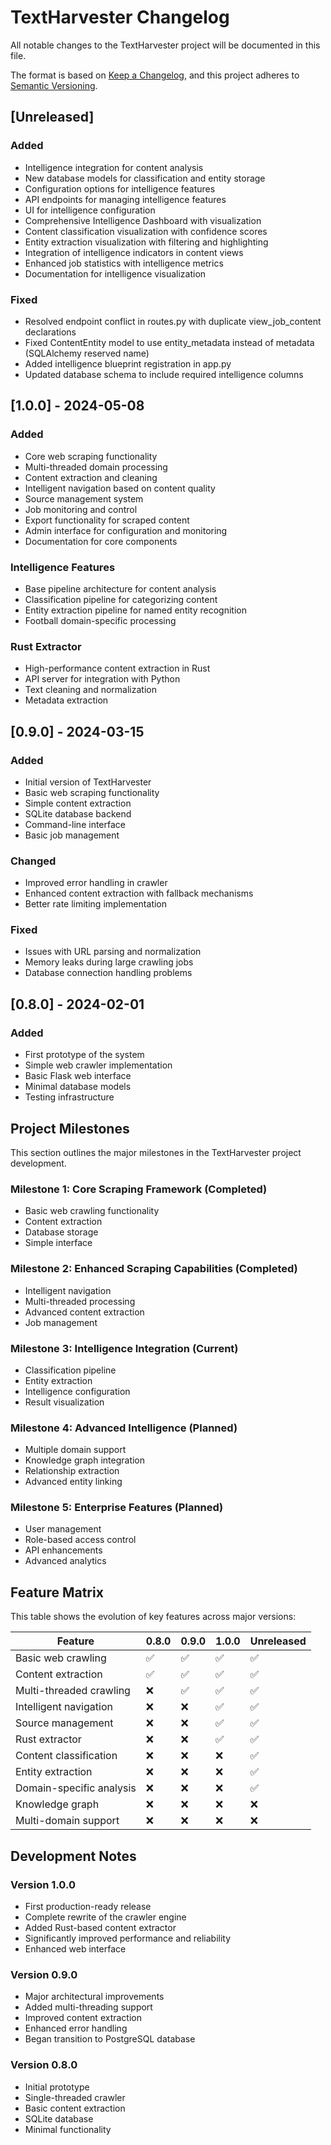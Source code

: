 # TextHarvester Changelog

All notable changes to the TextHarvester project will be documented in this file.

The format is based on [Keep a Changelog](https://keepachangelog.com/en/1.0.0/),
and this project adheres to [Semantic Versioning](https://semver.org/spec/v2.0.0.html).

## [Unreleased]

### Added
- Intelligence integration for content analysis
- New database models for classification and entity storage
- Configuration options for intelligence features
- API endpoints for managing intelligence features
- UI for intelligence configuration
- Comprehensive Intelligence Dashboard with visualization
- Content classification visualization with confidence scores
- Entity extraction visualization with filtering and highlighting
- Integration of intelligence indicators in content views
- Enhanced job statistics with intelligence metrics
- Documentation for intelligence visualization

### Fixed
- Resolved endpoint conflict in routes.py with duplicate view_job_content declarations
- Fixed ContentEntity model to use entity_metadata instead of metadata (SQLAlchemy reserved name)
- Added intelligence blueprint registration in app.py
- Updated database schema to include required intelligence columns

## [1.0.0] - 2024-05-08

### Added
- Core web scraping functionality
- Multi-threaded domain processing
- Content extraction and cleaning
- Intelligent navigation based on content quality
- Source management system
- Job monitoring and control
- Export functionality for scraped content
- Admin interface for configuration and monitoring
- Documentation for core components

### Intelligence Features
- Base pipeline architecture for content analysis
- Classification pipeline for categorizing content
- Entity extraction pipeline for named entity recognition
- Football domain-specific processing

### Rust Extractor
- High-performance content extraction in Rust
- API server for integration with Python
- Text cleaning and normalization
- Metadata extraction

## [0.9.0] - 2024-03-15

### Added
- Initial version of TextHarvester
- Basic web scraping functionality
- Simple content extraction
- SQLite database backend
- Command-line interface
- Basic job management

### Changed
- Improved error handling in crawler
- Enhanced content extraction with fallback mechanisms
- Better rate limiting implementation

### Fixed
- Issues with URL parsing and normalization
- Memory leaks during large crawling jobs
- Database connection handling problems

## [0.8.0] - 2024-02-01

### Added
- First prototype of the system
- Simple web crawler implementation
- Basic Flask web interface
- Minimal database models
- Testing infrastructure

## Project Milestones

This section outlines the major milestones in the TextHarvester project development.

### Milestone 1: Core Scraping Framework (Completed)
- Basic web crawling functionality
- Content extraction
- Database storage
- Simple interface

### Milestone 2: Enhanced Scraping Capabilities (Completed)
- Intelligent navigation
- Multi-threaded processing
- Advanced content extraction
- Job management

### Milestone 3: Intelligence Integration (Current)
- Classification pipeline
- Entity extraction
- Intelligence configuration
- Result visualization

### Milestone 4: Advanced Intelligence (Planned)
- Multiple domain support
- Knowledge graph integration
- Relationship extraction
- Advanced entity linking

### Milestone 5: Enterprise Features (Planned)
- User management
- Role-based access control
- API enhancements
- Advanced analytics

## Feature Matrix

This table shows the evolution of key features across major versions:

| Feature                   | 0.8.0 | 0.9.0 | 1.0.0 | Unreleased |
|---------------------------|-------|-------|-------|------------|
| Basic web crawling        | ✅     | ✅     | ✅     | ✅          |
| Content extraction        | ✅     | ✅     | ✅     | ✅          |
| Multi-threaded crawling   | ❌     | ✅     | ✅     | ✅          |
| Intelligent navigation    | ❌     | ❌     | ✅     | ✅          |
| Source management         | ❌     | ❌     | ✅     | ✅          |
| Rust extractor            | ❌     | ❌     | ✅     | ✅          |
| Content classification    | ❌     | ❌     | ❌     | ✅          |
| Entity extraction         | ❌     | ❌     | ❌     | ✅          |
| Domain-specific analysis  | ❌     | ❌     | ❌     | ✅          |
| Knowledge graph           | ❌     | ❌     | ❌     | ❌          |
| Multi-domain support      | ❌     | ❌     | ❌     | ❌          |

## Development Notes

### Version 1.0.0
- First production-ready release
- Complete rewrite of the crawler engine
- Added Rust-based content extractor
- Significantly improved performance and reliability
- Enhanced web interface

### Version 0.9.0
- Major architectural improvements
- Added multi-threading support
- Improved content extraction
- Enhanced error handling
- Began transition to PostgreSQL database

### Version 0.8.0
- Initial prototype
- Single-threaded crawler
- Basic content extraction
- SQLite database
- Minimal functionality
